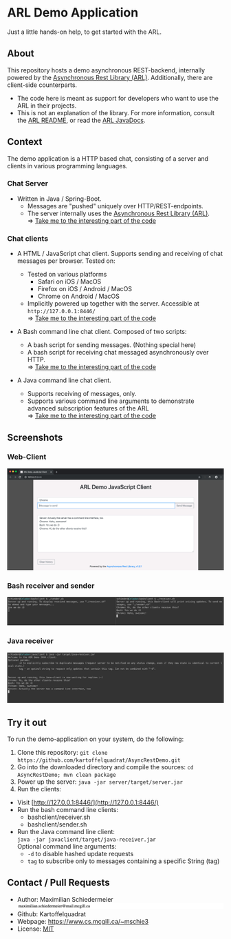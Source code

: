 # ARL Demo Application

Just a little hands-on help, to get started with the ARL.

## About

This repository hosts a demo asynchronous REST-backend, internally powered by the [Asynchronous Rest Library (ARL)](https://github.com/kartoffelquadrat/AsyncRestLib). Additionally, there are client-side counterparts.
 * The code here is meant as support for developers who want to use the ARL in their projects.
 * This is not an explanation of the library. For more information, consult the [ARL README](https://github.com/kartoffelquadrat/AsyncRestLib), or read the [ARL JavaDocs](https://kartoffelquadrat.github.io/AsyncRestLib/eu/kartoffelquadrat/asyncrestlib/package-summary.html).

## Context

The demo application is a HTTP based chat, consisting of a server and clients in various programming languages.  

### Chat Server

 * Written in Java / Spring-Boot.
   * Messages are "pushed" uniquely over HTTP/REST-endpoints.
   * The server internally uses the [Asynchronous Rest Library (ARL)](https://github.com/kartoffelquadrat/AsyncRestLib).  
   => [Take me to the interesting part of the code](server/src/main/java/eu/kartoffelquadrat/asyncrestdemo/StateController.java)

### Chat clients

 * A HTML / JavaScript chat client. Supports sending and receiving of chat messages per browser. Tested on:
   * Tested on various platforms
     * Safari on iOS / MacOS
     * Firefox on iOS / Android / MacOS
     * Chrome on Android / MacOS  
   * Implicitly powered up together with the server. Accessible at ```http://127.0.0.1:8446/```  
   => [Take me to the interesting part of the code](server/src/main/resources/static/savefetch.js)
        
 * A Bash command line chat client. Composed of two scripts:
   * A bash script for sending messages. (Nothing special here)
   * A bash script for receiving chat messaged asynchronously over HTTP.  
   => [Take me to the interesting part of the code](bashclient/receiver.sh)
   
 * A Java command line chat client.
   * Supports receiving of messages, only.
   * Supports various command line arguments to demonstrate advanced subscription features of the ARL  
   => [Take me to the interesting part of the code](javaclient/src/main/java/eu/kartoffelquadrat/asyncrestdemo/client/LongPollLoop.java)
    
 
## Screenshots
 
### Web-Client
 
![chrome](screenshots/server.png)
 
 
### Bash receiver and sender
 
![bash](screenshots/bash.png)
 
 
### Java receiver
 
![bash](screenshots/java.png)
 
 
## Try it out
 
To run the demo-application on your system, do the following:
 
 1. Clone this repository: ```git clone https://github.com/kartoffelquadrat/AsyncRestDemo.git```
 2. Go into the downloaded directory and compile the sources: ```cd AsyncRestDemo; mvn clean package```
 3. Power up the server: ```java -jar server/target/server.jar```
 4. Run the clients:
   * Visit [http://127.0.0.1:8446/](http://127.0.0.1:8446/)
   * Run the bash command line clients:
     * bashclient/receiver.sh
     * bashclient/sender.sh
   * Run the Java command line client:  
     ```java -jar javaclient/target/java-receiver.jar```  
     Optional command line arguments:
     * ```-d``` to disable hashed update requests
     * ```tag``` to subscribe only to messages containing a specific String (tag)
 
 
## Contact / Pull Requests
 
 * Author: Maximilian Schiedermeier ![email](email.png)
 * Github: Kartoffelquadrat
 * Webpage: https://www.cs.mcgill.ca/~mschie3
 * License: [MIT](https://opensource.org/licenses/MIT)
